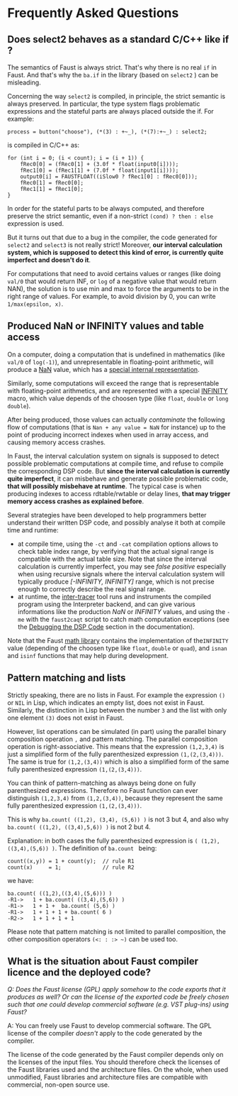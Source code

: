 # Frequently Asked Questions

## Does select2 behaves as a standard C/C++ like if ?

The semantics of Faust is always strict. That's why there is no real `if` in Faust. And that's why the `ba.if` in the library (based on `select2` ) can be misleading. 

Concerning the way `select2` is compiled, in principle, the strict semantic is always preserved. In particular, the type system flags problematic expressions and the stateful parts are always placed outside the if.  For example:
```
process = button("choose"), (*(3) : +~_), (*(7):+~_) : select2;
```
is compiled in C/C++ as:

```
for (int i = 0; (i < count); i = (i + 1)) {
    fRec0[0] = (fRec0[1] + (3.0f * float(input0[i])));
    fRec1[0] = (fRec1[1] + (7.0f * float(input1[i])));
    output0[i] = FAUSTFLOAT((iSlow0 ? fRec1[0] : fRec0[0]));
    fRec0[1] = fRec0[0];
    fRec1[1] = fRec1[0];
}
```
In order for the stateful parts to be always computed, and therefore preserve the strict semantic, even if a non-strict `(cond) ? then : else` expression is used.

But it turns out that due to a bug in the compiler, the code generated for `select2` and `select3` is not really strict! Moreover, **our interval calculation system, which is supposed to detect this kind of error, is currently quite imperfect and doesn't do it**. 

For computations that need to avoid certains values or ranges (like doing  `val/0` that would return INF, or `log` of a negative value that would return NAN), the solution is to use min and max to force the arguments to be in the right range of values. For example, to avoid division by 0, you can write `1/max(epsilon, x)`.


## Produced NaN or INFINITY values and table access

On a computer, doing a computation that is undefined in mathematics (like `val/0` of `log(-1)`), and unrepresentable in floating-point arithmetic, will produce a [NaN](https://en.wikipedia.org/wiki/NaN) value, which has a [special internal representation](https://en.cppreference.com/w/cpp/numeric/math/NAN). 

Similarly, some computations will exceed the range that is representable with floating-point arithmetics, and are represented with a special [INFINITY](https://en.cppreference.com/w/cpp/numeric/math/INFINITY) macro, which value depends of the choosen type (like `float`, `double` or `long double`).

After being produced, those values can actually *contaminate* the following flow of computations (that is `Nan + any value = NaN` for instance) up to the point of producing incorrect indexes when used in array access, and causing memory access crashes.  

In Faust, the interval calculation system on signals is supposed to detect possible problematic computations at compile time, and refuse to compile the corresponding DSP code. But **since the interval calculation is currently quite imperfect**, it can misbehave and generate possible problematic code, **that will possibly misbehave at runtime**. The typical case is when producing indexes to access rdtable/rwtable or delay lines, **that may trigger memory access crashes as explained before**.

Several strategies have been developed to help programmers better understand their written DSP code, and possibly analyse it both at compile time and runtime:

- at compile time, using the `-ct` and  `-cat` compilation options allows to check table index range, by verifying that the actual signal range is compatible with the actual table size. Note that since the interval calculation is currently imperfect, you may see *false positive* especially when using recursive signals where the interval calculation system will typically produce *[-INFINITY, INFINITY]* range, which is not precise enough to correctly describe the real signal range. 
- at runtime, the [inter-tracer](https://github.com/grame-cncm/faust/tree/master-dev/tools/benchmark) tool runs and instruments the compiled program using the Interpreter backend, and can give various informations like the production *NaN* or *INFINITY* values, and using the `-me` with the `faust2caqt` script to catch math computation exceptions (see the [Debugging the DSP Code](https://faustdoc.grame.fr/manual/optimizing/) section in the documentation).

Note that the Faust [math library](https://faustlibraries.grame.fr/libs/maths/) contains the implementation of the`INFINITY` value (depending of the choosen type like `float`, `double` or `quad`), and `isnan` and `isinf`  functions that may help during development.


## Pattern matching and lists

Strictly speaking, there are no lists in Faust. For example the expression `()` or `NIL` in Lisp, which indicates an empty list, does not exist in Faust. Similarly, the distinction in Lisp between the number `3` and the list with only one element `(3)` does not exist in Faust. 

However, list operations can be simulated (in part) using the parallel binary composition operation `,` and pattern matching. The parallel composition operation is right-associative. This means that the expression `(1,2,3,4)` is just a simplified form of the fully parenthesized expression `(1,(2,(3,4)))`. The same is true for `(1,2,(3,4))` which is also a simplified form of the same fully parenthesized expression `(1,(2,(3,4)))`. 

You can think of pattern-matching as always being done on fully parenthesized expressions. Therefore no Faust function can ever distinguish `(1,2,3,4)` from `(1,2,(3,4))`, because they represent the same fully parenthesized expression `(1,(2,(3,4)))`. 

This is why `ba.count( ((1,2), (3,4), (5,6)) )` is not 3 but 4, and also why `ba.count( ((1,2), ((3,4),5,6)) )` is not 2 but 4. 

Explanation: in both cases the fully parenthesized expression is `( (1,2),((3,4),(5,6)) )`. The definition of  `ba.count ` being:

```
count((x,y)) = 1 + count(y);  // rule R1
count(x)     = 1;             // rule R2 
```
we have:

```
ba.count( ((1,2),((3,4),(5,6))) ) 
-R1->   1 + ba.count( ((3,4),(5,6)) ) 
-R1->   1 + 1 +  ba.count( (5,6) ) 
-R1->   1 + 1 + 1 + ba.count( 6 )
-R2->   1 + 1 + 1 + 1 
```
Please note that pattern matching is not limited to parallel composition, the other composition operators `(<: : :> ~)` can be used too.


## What is the situation about Faust compiler licence and the deployed code?


*Q: Does the Faust license (GPL) apply somehow to the code exports that it produces as well? Or can the license of the exported code be freely chosen such that one could develop commercial software (e.g. VST plug-ins) using Faust?*

A: You can freely use Faust to develop commercial software. The GPL license of the compiler *doesn't* apply to the code generated by the compiler. 

The license of the code generated by the Faust compiler depends only on the licenses of the input files. You should therefore check the licenses of the Faust libraries used and the architecture files. On the whole, when used unmodified, Faust libraries and architecture files are compatible with commercial, non-open source use.
